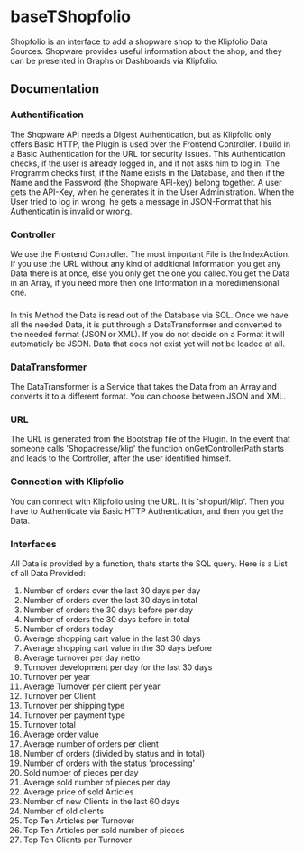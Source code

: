 # baseTShopfolio
Shopfolio is an interface to add a shopware shop to the Klipfolio Data Sources. Shopware provides useful information about the
shop, and they can be presented in Graphs or Dashboards via Klipfolio.

## Documentation
### Authentification

The Shopware API needs a DIgest Authentication, but as Klipfolio only offers Basic HTTP, the Plugin is used over the Frontend 
Controller.
I build in a Basic Authentication for the URL for security Issues. This Authentication checks, if the user is already logged 
in, and if not asks him to log in. The Programm checks first, if the Name exists in the Database, and then if the Name and the
Password (the Shopware API-key) belong together. A user gets the API-Key, when he generates it in the User Administration. 
When the User tried to log in wrong, he gets a message in JSON-Format that his Authenticatin is invalid or wrong.

### Controller

We use the Frontend Controller. The most important File is the IndexAction.
If you use the URL without any kind of additional Information you get any Data there is at once, else you only get the one you
called.You get the Data in an Array, if you need more then one Information in a moredimensional one. 
###
In this Method the Data is read out of the Database via SQL. Once we have all the needed Data, it is put through a 
DataTransformer and converted to the needed format (JSON or XML). If you do not decide on a Format it will automaticly be JSON.
Data that does not exist yet will not be loaded at all.

### DataTransformer

The DataTransformer is a Service that takes the Data from an Array and converts it to a different format. You can choose between JSON and XML.

### URL

The URL is generated from the Bootstrap file of the Plugin. In the event that someone calls 'Shopadresse/klip' the function onGetControllerPath starts and leads to the Controller, after the user identified himself.

### Connection with Klipfolio

You can connect with Klipfolio using the URL. It is 'shopurl/klip'. Then you have to Authenticate via Basic HTTP Authentication, and then you get the Data.

### Interfaces

All Data is provided by a function, thats starts the SQL query. Here is a List of all Data Provided: 
1. Number of orders over the last 30 days per day
2. Number of orders over the last 30 days in total
3. Number of orders the 30 days before per day
4. Number of orders the 30 days before in total
5. Number of orders today
6. Average shopping cart value in the last 30 days
7. Average shopping cart value in the 30 days before
8. Average turnover per day netto
9. Turnover development per day for the last 30 days
10. Turnover per year
11. Average Turnover per client per year
12. Turnover per Client
13. Turnover per shipping type
14. Turnover per payment type
15. Turnover total
16. Average order value
17. Average number of orders per client
18. Number of orders (divided by status and in total)
19. Number of orders with the status 'processing'
20. Sold number of pieces per day
21. Average sold number of pieces per day
22. Average price of sold Articles
23. Number of new Clients in the last 60 days
24. Number of old clients
25. Top Ten Articles per Turnover
26. Top Ten Articles per sold number of pieces
27. Top Ten Clients per Turnover
